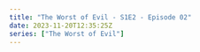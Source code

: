 ```yaml
---
title: "The Worst of Evil - S1E2 - Episode 02"
date: 2023-11-20T12:35:25Z
series: ["The Worst of Evil"]
---
```



<mux-player stream-type="on-demand"
  src="https://kp3d-my.sharepoint.com/personal/ryoo_kp3d_onmicrosoft_com/_layouts/15/download.aspx?share=EX9i20DqwZpAsBgcF3a7ZCEB0BgMcHSpLk6XcoIrK4h0vw" prefer-playback="mse" controls>
  </mux-player>
  
  
  <script src="https://cdn.jsdelivr.net/npm/@mux/mux-player"></script>
  
 <script type="application/ld+json">
 {
  "@context": "https://schema.org/",
  "@type": "VideoObject",
  "name": "The Worst of Evil - S1E2 - Episode 02",
  "contentUrl": "https://stream.mux.com/FLib8tn800SYBtfQKV19021H02fGvBqCK6S2eISpSZ4xHo.m3u8",
  "thumbnailUrl": "https://www.themoviedb.org/t/p/original/kXETwHWqdCAzyrCWloBpaq96oyh.jpg?width=314&fit_mode=preserve&time=25",
  "uploadDate": "2023-11-20T12:35:25Z",
}

</script>